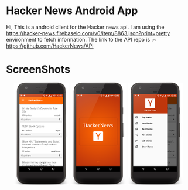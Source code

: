 # Hacker News Android App

Hi, 
This is a android client for the Hacker news api. 
I am using the https://hacker-news.firebaseio.com/v0/item/8863.json?print=pretty environment to fetch information.
The link to the API repo is :~
https://github.com/HackerNews/API


# ScreenShots

<p align="center">
  <img src="Screenshots/one.png" width=30% />
  <img src="Screenshots/two.png" width=30% />
  <img src="Screenshots/three.png" width=30% />
</p>





